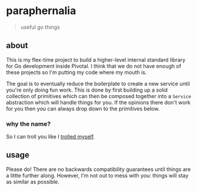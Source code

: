# paraphernalia

> useful go things

## about

This is my flex-time project to build a higher-level internal standard library
for Go development inside Pivotal. I think that we do not have enough of these
projects so I'm putting my code where my mouth is.

The goal is to eventually reduce the boilerplate to create a new service until
you're only doing fun work. This is done by first building up a solid
collection of primitives which can then be composed together into a `Service`
abstraction which will handle things for you. If the opinions there don't work
for you then you can always drop down to the primitives below.

### why the name?

So I can troll you like I [trolled myself][fml].

[fml]: https://github.com/pivotal-cf/paraphernalia/commit/f1663e167ae262b81ef4f3cc28d951accb7890be

## usage

Please do! There are no backwards compatibility guarantees until things are a
littte further along. However, I'm not out to mess with you: things will stay
as similar as possible.
